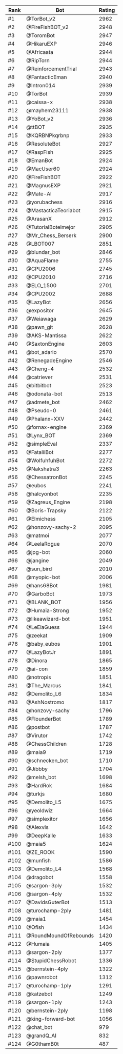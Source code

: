 Rank|Bot|Rating
---|---|---
#1|@TorBot_v2|2962
#2|@FireFishBOT_v2|2948
#3|@ToromBot|2947
#4|@HikaruEXP|2946
#5|@Africaata|2944
#6|@RipTorn|2944
#7|@ReinforcementTrial|2943
#8|@FantacticEman|2940
#9|@Intron014|2939
#10|@TorBot|2939
#11|@caissa-x|2938
#12|@mayhem23111|2938
#13|@YoBot_v2|2936
#14|@ttBOT|2935
#15|@KQRBNPkqrbnp|2933
#16|@ResoluteBot|2927
#17|@RaspFish|2925
#18|@EmanBot|2924
#19|@MacUser60|2924
#20|@FireFishBOT|2922
#21|@MagnusEXP|2921
#22|@Mate-AI|2917
#23|@yorubachess|2916
#24|@MastacticaTeoriabot|2915
#25|@ArasanX|2912
#26|@TutorialBotelmejor|2905
#27|@Mr_Chess_Berserk|2900
#28|@LBOT007|2851
#29|@blundar_bot|2846
#30|@AquaFlame|2755
#31|@CPU2006|2745
#32|@CPU2010|2716
#33|@ELO_1500|2701
#34|@CPU2002|2688
#35|@LazyBot|2656
#36|@expositor|2645
#37|@Weiawaga|2629
#38|@pawn_git|2628
#39|@AKS-Mantissa|2622
#40|@SaxtonEngine|2603
#41|@bot_adario|2570
#42|@RenegadeEngine|2546
#43|@Cheng-4|2532
#44|@catriever|2531
#45|@bitbitbot|2523
#46|@odonata-bot|2513
#47|@admete_bot|2462
#48|@Pseudo-0|2461
#49|@Phalanx-XXV|2442
#50|@fornax-engine|2369
#51|@Lynx_BOT|2369
#52|@simpleEval|2337
#53|@FataliiBot|2277
#54|@WolfuhfuhBot|2272
#55|@Nakshatra3|2263
#56|@ChessatronBot|2245
#57|@eubos|2241
#58|@halcyonbot|2235
#59|@Zagreus_Engine|2198
#60|@Boris-Trapsky|2122
#61|@Elmichess|2105
#62|@honzovy-sachy-2|2095
#63|@matmoi|2077
#64|@LeelaRogue|2070
#65|@jpg-bot|2060
#66|@jangine|2049
#67|@sun_bird|2010
#68|@myopic-bot|2006
#69|@hans68Bot|1981
#70|@GarboBot|1973
#71|@BLANK_BOT|1956
#72|@Humaia-Strong|1952
#73|@likeawizard-bot|1951
#74|@LeElaGuess|1944
#75|@zeekat|1909
#76|@baby_eubos|1901
#77|@LazyBotJr|1891
#78|@Dinora|1865
#79|@ai-con|1859
#80|@notropis|1851
#81|@The_Marcus|1841
#82|@Demolito_L6|1834
#83|@AshNostromo|1817
#84|@honzovy-sachy|1796
#85|@FlounderBot|1789
#86|@postbot|1787
#87|@Virutor|1742
#88|@ChessChildren|1728
#89|@maia9|1719
#90|@schnecken_bot|1710
#91|@Jibbby|1704
#92|@melsh_bot|1698
#93|@HardRok|1684
#94|@turkjs|1680
#95|@Demolito_L5|1675
#96|@yeoldwiz|1664
#97|@simplexitor|1656
#98|@Alexvis|1642
#99|@DeepKalle|1633
#100|@maia5|1624
#101|@ZE_ROOK|1590
#102|@munfish|1586
#103|@Demolito_L4|1568
#104|@dragobot|1558
#105|@sargon-3ply|1532
#106|@sargon-4ply|1532
#107|@DavidsGuterBot|1513
#108|@turochamp-2ply|1481
#109|@maia1|1454
#110|@Ofish|1434
#111|@RoundMoundOfRebounds|1420
#112|@Humaia|1405
#113|@sargon-2ply|1377
#114|@StupidChessRobot|1336
#115|@bernstein-4ply|1322
#116|@pawnrobot|1312
#117|@turochamp-1ply|1291
#118|@katzebot|1249
#119|@sargon-1ply|1243
#120|@bernstein-2ply|1198
#121|@king-forward-bot|1056
#122|@chat_bot|979
#123|@grandQ_AI|832
#124|@G0thamB0t|487

